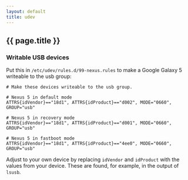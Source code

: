 ```yaml
---
layout: default
title: udev
---
```


## {{ page.title }}

### Writable USB devices

Put this in `/etc/udev/rules.d/99-nexus.rules` to make a Google Galaxy 5 writeable to the usb group:

    # Make these devices writeable to the usb group.

    # Nexus 5 in default mode
    ATTRS{idVendor}=="18d1", ATTRS{idProduct}=="d002", MODE="0660", GROUP="usb"

    # Nexus 5 in recovery mode
    ATTRS{idVendor}=="18d1", ATTRS{idProduct}=="d001", MODE="0660", GROUP="usb"

    # Nexus 5 in fastboot mode
    ATTRS{idVendor}=="18d1", ATTRS{idProduct}=="4ee0", MODE="0660", GROUP="usb"

Adjust to your own device by replacing `idVendor` and `idProduct` with the values from your device.
These are found, for example, in the output of `lsusb`.
